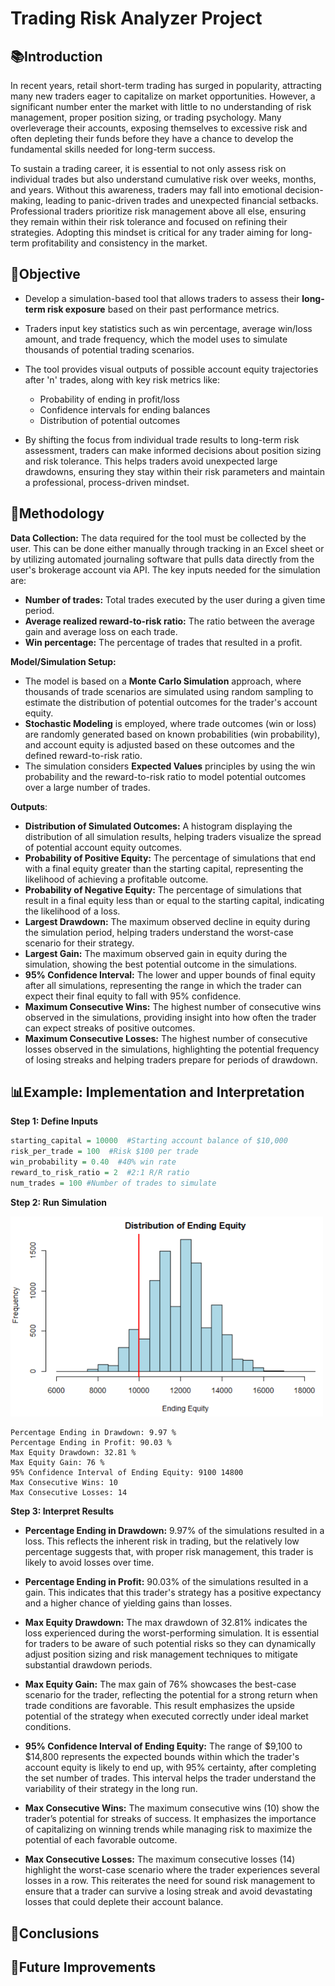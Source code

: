 # Trading Risk Analyzer Project

## 📚Introduction
In recent years, retail short-term trading has surged in popularity, attracting many new traders eager to capitalize on market opportunities. However, a significant number enter the market with little to no understanding of risk management, proper position sizing, or trading psychology. Many overleverage their accounts, exposing themselves to excessive risk and often depleting their funds before they have a chance to develop the fundamental skills needed for long-term success.

To sustain a trading career, it is essential to not only assess risk on individual trades but also understand cumulative risk over weeks, months, and years. Without this awareness, traders may fall into emotional decision-making, leading to panic-driven trades and unexpected financial setbacks. Professional traders prioritize risk management above all else, ensuring they remain within their risk tolerance and focused on refining their strategies. Adopting this mindset is critical for any trader aiming for long-term profitability and consistency in the market.

## 🎯Objective
- Develop a simulation-based tool that allows traders to assess their **long-term risk exposure** based on their past performance metrics.

- Traders input key statistics such as win percentage, average win/loss amount, and trade frequency, which the model uses to simulate thousands of potential trading scenarios.

- The tool provides visual outputs of possible account equity trajectories after 'n' trades, along with key risk metrics like:
  - Probability of ending in profit/loss
  - Confidence intervals for ending balances
  - Distribution of potential outcomes

- By shifting the focus from individual trade results to long-term risk assessment, traders can make informed decisions about position sizing and risk tolerance. This helps traders avoid unexpected large drawdowns, ensuring they stay within their risk parameters and maintain a professional, process-driven mindset.

## 🧪Methodology
**Data Collection:** The data required for the tool must be collected by the user. This can be done either manually through tracking in an Excel sheet or by utilizing automated journaling software that pulls data directly from the user's brokerage account via API. The key inputs needed for the simulation are:
  - **Number of trades:** Total trades executed by the user during a given time period.
  - **Average realized reward-to-risk ratio:** The ratio between the average gain and average loss on each trade.
  - **Win percentage:** The percentage of trades that resulted in a profit.
 
**Model/Simulation Setup:**
- The model is based on a **Monte Carlo Simulation** approach, where thousands of trade scenarios are simulated using random sampling to estimate the distribution of potential outcomes for the trader's account equity.
- **Stochastic Modeling** is employed, where trade outcomes (win or loss) are randomly generated based on known probabilities (win probability), and account equity is adjusted based on these outcomes and the defined reward-to-risk ratio.
- The simulation considers **Expected Values** principles by using the win probability and the reward-to-risk ratio to model potential outcomes over a large number of trades.

**Outputs**:
- **Distribution of Simulated Outcomes:** A histogram displaying the distribution of all simulation results, helping traders visualize the spread of potential account equity outcomes.
- **Probability of Positive Equity:** The percentage of simulations that end with a final equity greater than the starting capital, representing the likelihood of achieving a profitable outcome.
- **Probability of Negative Equity:** The percentage of simulations that result in a final equity less than or equal to the starting capital, indicating the likelihood of a loss.
- **Largest Drawdown:** The maximum observed decline in equity during the simulation period, helping traders understand the worst-case scenario for their strategy.
- **Largest Gain:** The maximum observed gain in equity during the simulation, showing the best potential outcome in the simulations.
- **95% Confidence Interval:** The lower and upper bounds of final equity after all simulations, representing the range in which the trader can expect their final equity to fall with 95% confidence.
- **Maximum Consecutive Wins:** The highest number of consecutive wins observed in the simulations, providing insight into how often the trader can expect streaks of positive outcomes.
- **Maximum Consecutive Losses:** The highest number of consecutive losses observed in the simulations, highlighting the potential frequency of losing streaks and helping traders prepare for periods of drawdown.

## 📊Example: Implementation and Interpretation
**Step 1: Define Inputs**
```r
starting_capital = 10000  #Starting account balance of $10,000
risk_per_trade = 100  #Risk $100 per trade
win_probability = 0.40  #40% win rate
reward_to_risk_ratio = 2  #2:1 R/R ratio
num_trades = 100 #Number of trades to simulate
```

**Step 2: Run Simulation**

<img src="assets/Picture8.PNG" alt="Figure 1" width="500">

```text
Percentage Ending in Drawdown: 9.97 %
Percentage Ending in Profit: 90.03 %
Max Equity Drawdown: 32.81 %
Max Equity Gain: 76 %
95% Confidence Interval of Ending Equity: 9100 14800 
Max Consecutive Wins: 10 
Max Consecutive Losses: 14
```

**Step 3: Interpret Results**
- **Percentage Ending in Drawdown:** 9.97% of the simulations resulted in a loss. This reflects the inherent risk in trading, but the relatively low percentage suggests that, with proper risk management, this trader is likely to avoid losses over time.

- **Percentage Ending in Profit:** 90.03% of the simulations resulted in a gain. This indicates that this trader's strategy has a positive expectancy and a higher chance of yielding gains than losses.

- **Max Equity Drawdown:** The max drawdown of 32.81% indicates the loss experienced during the worst-performing simulation. It is essential for traders to be aware of such potential risks so they can dynamically adjust position sizing and risk management techniques to mitigate substantial drawdown periods.

- **Max Equity Gain:** The max gain of 76% showcases the best-case scenario for the trader, reflecting the potential for a strong return when trade conditions are favorable. This result emphasizes the upside potential of the strategy when executed correctly under ideal market conditions.

- **95% Confidence Interval of Ending Equity:** The range of $9,100 to $14,800 represents the expected bounds within which the trader's account equity is likely to end up, with 95% certainty, after completing the set number of trades. This interval helps the trader understand the variability of their strategy in the long run.

- **Max Consecutive Wins:** The maximum consecutive wins (10) show the trader’s potential for streaks of success. It emphasizes the importance of capitalizing on winning trends while managing risk to maximize the potential of each favorable outcome.

- **Max Consecutive Losses:** The maximum consecutive losses (14) highlight the worst-case scenario where the trader experiences several losses in a row. This reiterates the need for sound risk management to ensure that a trader can survive a losing streak and avoid devastating losses that could deplete their account balance.

## 📝Conclusions

## 🚀Future Improvements
